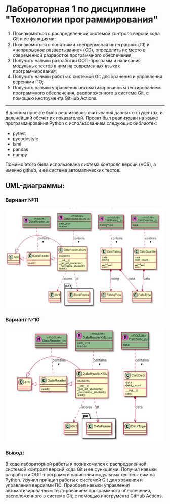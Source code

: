 # Лабораторная 1 по дисциплине "Технологии программирования"

1. Познакомиться c распределенной системой контроля версий кода Git и ее функциями;
2. Познакомиться с понятиями «непрерывная интеграция» (CI) и «непрерывное развертывание»
(CD), определить их место в современной разработке программного обеспечения;
3. Получить навыки разработки ООП-программ и написания модульных тестов к ним на
современных языках программирования;
4. Получить навыки работы с системой Git для хранения и управления версиями ПО;
5. Получить навыки управления автоматизированным тестированием программного обеспечения,
расположенного в системе Git, с помощью инструмента GitHub Actions.

----------------------------------------------------------------
В данном проекте было реализовано считывания данных о студентах, и дальнейший обсчет их показателей.
Проект был реализован на языке программирования Python с использованием следующих библиотек:
* pytest
* pycodestyle
* lxml
* pandas
* numpy

Помимо этого была использована система контроля версий (VCS), а именно github, и ее система автоматических тестов.

## UML-диаграммы:

### Вариант №11

![2023-09-12_09-25-41 (1).png](image%2F2023-09-12_09-25-41%20%281%29.png)

### Вариант №10

![2023-09-12_09-25-41.png](image%2F2023-09-12_09-25-41.png)

### Вывод: 
В ходе лабораторной работы я познакомился с распределенной системой контроля версий кода Git и ее функциями.
Получил навыки разработки ООП-программ и написания модульных тестов к ним на Python.
Изучил принцип работы с системой Git для хранения и управления версиями ПО.
Приобрел навыки управления автоматизированным тестированием программного обеспечения,
расположенного в системе Git, с помощью инструмента GitHub Actions.